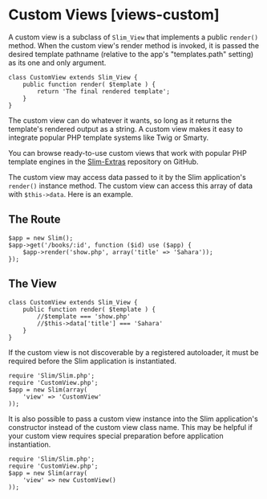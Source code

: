 # Custom Views [views-custom] #

A custom view is a subclass of `Slim_View` that implements a public `render()` method. When the custom view's render method is invoked, it is passed the desired template pathname (relative to the app's "templates.path" setting) as its one and only argument.

    class CustomView extends Slim_View {
        public function render( $template ) {
            return 'The final rendered template';
        }
    }

The custom view can do whatever it wants, so long as it returns the template's rendered output as a string. A custom view makes it easy to integrate popular PHP template systems like Twig or Smarty.

You can browse ready-to-use custom views that work with popular PHP template engines in the [Slim-Extras](https://github.com/codeguy/Slim-Extras) repository on GitHub.

The custom view may access data passed to it by the Slim application's `render()` instance method. The custom view can access this array of data with `$this->data`. Here is an example.

## The Route

    $app = new Slim();
    $app->get('/books/:id', function ($id) use ($app) {
        $app->render('show.php', array('title' => 'Sahara'));
    });

## The View

    class CustomView extends Slim_View {
        public function render( $template ) {
            //$template === 'show.php'
            //$this->data['title'] === 'Sahara'
        }
    }

If the custom view is not discoverable by a registered autoloader, it must be required before the Slim application is instantiated.

    require 'Slim/Slim.php';
    require 'CustomView.php';
    $app = new Slim(array(
        'view' => 'CustomView'
    ));

It is also possible to pass a custom view instance into the Slim application's constructor instead of the custom view class name. This may be helpful if your custom view requires special preparation before application instantiation.

    require 'Slim/Slim.php';
    require 'CustomView.php';
    $app = new Slim(array(
        'view' => new CustomView()
    ));